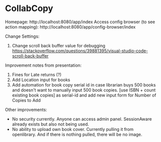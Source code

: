 # CollabCopy
Homepage: http://localhost:8080/app/index
Access config browser (to see action mapping): http://localhost:8080/app/config-browser/index

Change Settings:
1) Change scroll back buffer value for debugging
https://stackoverflow.com/questions/39881395/visual-studio-code-scroll-back-buffer

Improvement notes from presentation:
1) Fines for Late returns (?)
2) Add Location input for books
3) Add automation for book copy serial id in case librarian buys 500 books and doesn't want to manually input 500 book copies. [use ISBN + count existing book copies] as serial-id and add new input form for Number of Copies to Add

Other improvements:
- No security currently. Anyone can access admin panel. SessionAware already exists but also not being used.
- No ability to upload own book cover. Currently pulling it from openlibrary. And if there is nothing pulled, there will be no image.
